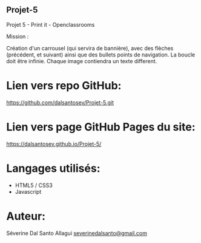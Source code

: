 ## Projet-5
Projet 5 - Print it - Openclassrooms


Mission : 

Création d'un carrousel (qui servira de bannière), avec des flèches (précédent, et suivant) ainsi que des bullets points de navigation. La boucle doit être infinie.
Chaque image contiendra un texte different.


# Lien vers repo GitHub:

https://github.com/dalsantosev/Projet-5.git


# Lien vers page GitHub Pages du site:

https://dalsantosev.github.io/Projet-5/


# Langages utilisés:

- HTML5 / CSS3
- Javascript

# Auteur:

Séverine Dal Santo Allagui
severinedalsanto@gmail.com

